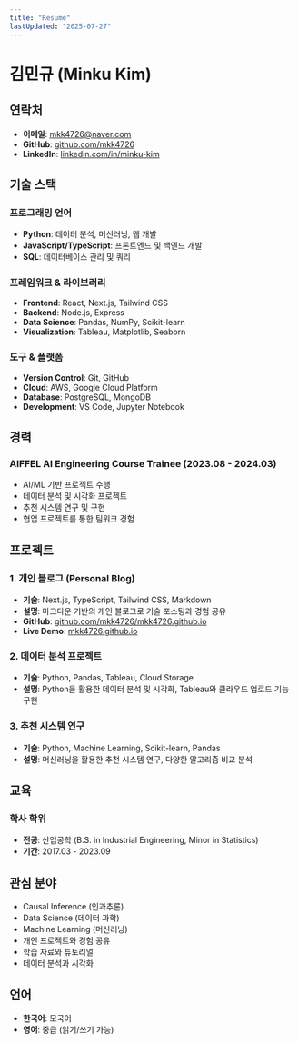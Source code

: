 ```yaml
---
title: "Resume"
lastUpdated: "2025-07-27"
---
```


# 김민규 (Minku Kim)

## 연락처
- **이메일**: mkk4726@naver.com
- **GitHub**: [github.com/mkk4726](https://github.com/mkk4726)
- **LinkedIn**: [linkedin.com/in/minku-kim](https://www.linkedin.com/in/minku-kim-01aaa5216/)

## 기술 스택

### 프로그래밍 언어
- **Python**: 데이터 분석, 머신러닝, 웹 개발
- **JavaScript/TypeScript**: 프론트엔드 및 백엔드 개발
- **SQL**: 데이터베이스 관리 및 쿼리

### 프레임워크 & 라이브러리
- **Frontend**: React, Next.js, Tailwind CSS
- **Backend**: Node.js, Express
- **Data Science**: Pandas, NumPy, Scikit-learn
- **Visualization**: Tableau, Matplotlib, Seaborn

### 도구 & 플랫폼
- **Version Control**: Git, GitHub
- **Cloud**: AWS, Google Cloud Platform
- **Database**: PostgreSQL, MongoDB
- **Development**: VS Code, Jupyter Notebook

## 경력

### AIFFEL AI Engineering Course Trainee (2023.08 - 2024.03)
- AI/ML 기반 프로젝트 수행
- 데이터 분석 및 시각화 프로젝트
- 추천 시스템 연구 및 구현
- 협업 프로젝트를 통한 팀워크 경험


## 프로젝트

### 1. 개인 블로그 (Personal Blog)
- **기술**: Next.js, TypeScript, Tailwind CSS, Markdown
- **설명**: 마크다운 기반의 개인 블로그로 기술 포스팅과 경험 공유
- **GitHub**: [github.com/mkk4726/mkk4726.github.io](https://github.com/mkk4726/mkk4726.github.io)
- **Live Demo**: [mkk4726.github.io](https://mkk4726.github.io)

### 2. 데이터 분석 프로젝트
- **기술**: Python, Pandas, Tableau, Cloud Storage
- **설명**: Python을 활용한 데이터 분석 및 시각화, Tableau와 클라우드 업로드 기능 구현

### 3. 추천 시스템 연구
- **기술**: Python, Machine Learning, Scikit-learn, Pandas
- **설명**: 머신러닝을 활용한 추천 시스템 연구, 다양한 알고리즘 비교 분석

## 교육

### 학사 학위
- **전공**: 산업공학 (B.S. in Industrial Engineering, Minor in Statistics)
- **기간**: 2017.03 - 2023.09

## 관심 분야
- Causal Inference (인과추론)
- Data Science (데이터 과학)
- Machine Learning (머신러닝)
- 개인 프로젝트와 경험 공유
- 학습 자료와 튜토리얼
- 데이터 분석과 시각화

## 언어
- **한국어**: 모국어
- **영어**: 중급 (읽기/쓰기 가능) 